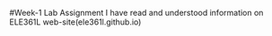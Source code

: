 #Week-1 Lab Assignment
I have read and understood information on ELE361L web-site(ele361l.github.io)
